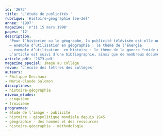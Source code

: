 ```yaml
---
id: '2673'
title: 'L’étude de publicités '
rubrique: 'Histoire-géographie [5e-3e]'
annee: '1997'
magazine: 'n°11 15 mars 1998'
pages: '12'
description: 
  'Pour l’historien ou le géographe, la publicité télévisée est-elle un document comme les autres ? Implique-t-elle une analyse et un usage particulier dans ses cours ? Comment montrer aux élèves que l’image n’est jamais qu’une représentation, et non la reproduction du réel ? Comment attirer leur attention sur les problèmes de manipulation des images et des sons ? Il incombe à l’enseignant de répondre à ces questions avant toute mise en œuvre avec sa classe. Au-delà du produit vanté dans le spot publicitaire, la forme, l’écriture, la destination du message doivent être analysées. Ainsi, l’utilisation de la publicité nécessite une recherche, une appropriation et une gestion du temps plus élaborées que pour tout autre document plus couramment utilisé en histoire-géographie. Aussi, avant d’aborder la question de l’utilisation pédagogique d’un spot, il faut bien connaître le document et, dans un deuxième temps, décortiquer plan par plan la bande image et la bande son.
  – exemple d’utilisation en géographie : le thème de l’énergie
  – exemple d’utilisation  en histoire : le thème de la guerre froide en classe de troisième
  L’article est suivi d’une bibliographie, ainsi que de nombreux documents.'
article_pdf: '2673.pdf'
magazine_special: Image au collège
revue: 'L’école des lettres des collèges'
auteurs:
- Philippe Deschaux
- Marie-Claude Salomon
disciplines:
- histoire-géographie
niveau_etudes:
- cinquième
- troisième
programmes:
- étude de l’image - publicité
- histoire - géopolitique mondiale depuis 1945
- géographie - des hommes et des ressources
- histoire-géographie - méthodologie
---
```

